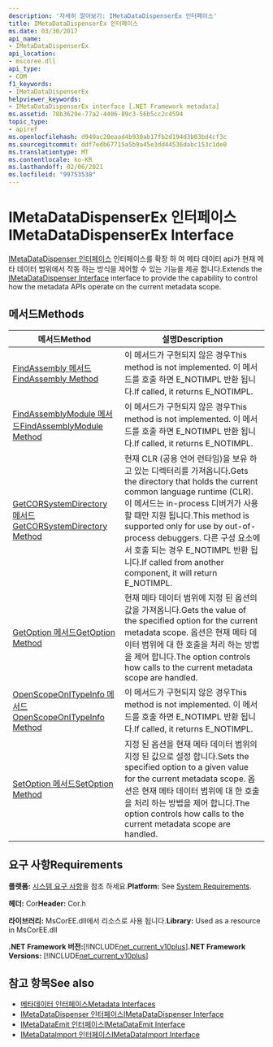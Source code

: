 ```yaml
---
description: '자세히 알아보기: IMetaDataDispenserEx 인터페이스'
title: IMetaDataDispenserEx 인터페이스
ms.date: 03/30/2017
api_name:
- IMetaDataDispenserEx
api_location:
- mscoree.dll
api_type:
- COM
f1_keywords:
- IMetaDataDispenserEx
helpviewer_keywords:
- IMetaDataDispenserEx interface [.NET Framework metadata]
ms.assetid: 78b3629e-77a2-4406-89c3-56b5cc2c4594
topic_type:
- apiref
ms.openlocfilehash: d940ac20eaad4b930ab17fb2d194d3b03bd4cf3c
ms.sourcegitcommit: ddf7edb67715a5b9a45e3dd44536dabc153c1de0
ms.translationtype: MT
ms.contentlocale: ko-KR
ms.lasthandoff: 02/06/2021
ms.locfileid: "99753538"
---
```

# <a name="imetadatadispenserex-interface"></a><span data-ttu-id="27e24-103">IMetaDataDispenserEx 인터페이스</span><span class="sxs-lookup"><span data-stu-id="27e24-103">IMetaDataDispenserEx Interface</span></span>

<span data-ttu-id="27e24-104">[IMetaDataDispenser 인터페이스](imetadatadispenser-interface.md) 인터페이스를 확장 하 여 메타 데이터 api가 현재 메타 데이터 범위에서 작동 하는 방식을 제어할 수 있는 기능을 제공 합니다.</span><span class="sxs-lookup"><span data-stu-id="27e24-104">Extends the [IMetaDataDispenser Interface](imetadatadispenser-interface.md) interface to provide the capability to control how the metadata APIs operate on the current metadata scope.</span></span>  
  
## <a name="methods"></a><span data-ttu-id="27e24-105">메서드</span><span class="sxs-lookup"><span data-stu-id="27e24-105">Methods</span></span>  
  
|<span data-ttu-id="27e24-106">메서드</span><span class="sxs-lookup"><span data-stu-id="27e24-106">Method</span></span>|<span data-ttu-id="27e24-107">설명</span><span class="sxs-lookup"><span data-stu-id="27e24-107">Description</span></span>|  
|------------|-----------------|  
|[<span data-ttu-id="27e24-108">FindAssembly 메서드</span><span class="sxs-lookup"><span data-stu-id="27e24-108">FindAssembly Method</span></span>](imetadatadispenserex-findassembly-method.md)|<span data-ttu-id="27e24-109">이 메서드가 구현되지 않은 경우</span><span class="sxs-lookup"><span data-stu-id="27e24-109">This method is not implemented.</span></span> <span data-ttu-id="27e24-110">이 메서드를 호출 하면 E_NOTIMPL 반환 됩니다.</span><span class="sxs-lookup"><span data-stu-id="27e24-110">If called, it returns E_NOTIMPL.</span></span>|  
|[<span data-ttu-id="27e24-111">FindAssemblyModule 메서드</span><span class="sxs-lookup"><span data-stu-id="27e24-111">FindAssemblyModule Method</span></span>](imetadatadispenserex-findassemblymodule-method.md)|<span data-ttu-id="27e24-112">이 메서드가 구현되지 않은 경우</span><span class="sxs-lookup"><span data-stu-id="27e24-112">This method is not implemented.</span></span> <span data-ttu-id="27e24-113">이 메서드를 호출 하면 E_NOTIMPL 반환 됩니다.</span><span class="sxs-lookup"><span data-stu-id="27e24-113">If called, it returns E_NOTIMPL.</span></span>|  
|[<span data-ttu-id="27e24-114">GetCORSystemDirectory 메서드</span><span class="sxs-lookup"><span data-stu-id="27e24-114">GetCORSystemDirectory Method</span></span>](imetadatadispenserex-getcorsystemdirectory-method.md)|<span data-ttu-id="27e24-115">현재 CLR (공용 언어 런타임)을 보유 하 고 있는 디렉터리를 가져옵니다.</span><span class="sxs-lookup"><span data-stu-id="27e24-115">Gets the directory that holds the current common language runtime (CLR).</span></span> <span data-ttu-id="27e24-116">이 메서드는 in-process 디버거가 사용할 때만 지원 됩니다.</span><span class="sxs-lookup"><span data-stu-id="27e24-116">This method is supported only for use by out-of-process debuggers.</span></span> <span data-ttu-id="27e24-117">다른 구성 요소에서 호출 되는 경우 E_NOTIMPL 반환 됩니다.</span><span class="sxs-lookup"><span data-stu-id="27e24-117">If called from another component, it will return E_NOTIMPL.</span></span>|  
|[<span data-ttu-id="27e24-118">GetOption 메서드</span><span class="sxs-lookup"><span data-stu-id="27e24-118">GetOption Method</span></span>](imetadatadispenserex-getoption-method.md)|<span data-ttu-id="27e24-119">현재 메타 데이터 범위에 지정 된 옵션의 값을 가져옵니다.</span><span class="sxs-lookup"><span data-stu-id="27e24-119">Gets the value of the specified option for the current metadata scope.</span></span> <span data-ttu-id="27e24-120">옵션은 현재 메타 데이터 범위에 대 한 호출을 처리 하는 방법을 제어 합니다.</span><span class="sxs-lookup"><span data-stu-id="27e24-120">The option controls how calls to the current metadata scope are handled.</span></span>|  
|[<span data-ttu-id="27e24-121">OpenScopeOnITypeInfo 메서드</span><span class="sxs-lookup"><span data-stu-id="27e24-121">OpenScopeOnITypeInfo Method</span></span>](imetadatadispenserex-openscopeonitypeinfo-method.md)|<span data-ttu-id="27e24-122">이 메서드가 구현되지 않은 경우</span><span class="sxs-lookup"><span data-stu-id="27e24-122">This method is not implemented.</span></span> <span data-ttu-id="27e24-123">이 메서드를 호출 하면 E_NOTIMPL 반환 됩니다.</span><span class="sxs-lookup"><span data-stu-id="27e24-123">If called, it returns E_NOTIMPL.</span></span>|  
|[<span data-ttu-id="27e24-124">SetOption 메서드</span><span class="sxs-lookup"><span data-stu-id="27e24-124">SetOption Method</span></span>](imetadatadispenserex-setoption-method.md)|<span data-ttu-id="27e24-125">지정 된 옵션을 현재 메타 데이터 범위의 지정 된 값으로 설정 합니다.</span><span class="sxs-lookup"><span data-stu-id="27e24-125">Sets the specified option to a given value for the current metadata scope.</span></span> <span data-ttu-id="27e24-126">옵션은 현재 메타 데이터 범위에 대 한 호출을 처리 하는 방법을 제어 합니다.</span><span class="sxs-lookup"><span data-stu-id="27e24-126">The option controls how calls to the current metadata scope are handled.</span></span>|  
  
## <a name="requirements"></a><span data-ttu-id="27e24-127">요구 사항</span><span class="sxs-lookup"><span data-stu-id="27e24-127">Requirements</span></span>  

 <span data-ttu-id="27e24-128">**플랫폼:** [시스템 요구 사항](../../get-started/system-requirements.md)을 참조 하세요.</span><span class="sxs-lookup"><span data-stu-id="27e24-128">**Platform:** See [System Requirements](../../get-started/system-requirements.md).</span></span>  
  
 <span data-ttu-id="27e24-129">**헤더:** Cor</span><span class="sxs-lookup"><span data-stu-id="27e24-129">**Header:** Cor.h</span></span>  
  
 <span data-ttu-id="27e24-130">**라이브러리:** MsCorEE.dll에서 리소스로 사용 됩니다.</span><span class="sxs-lookup"><span data-stu-id="27e24-130">**Library:** Used as a resource in MsCorEE.dll</span></span>  
  
 <span data-ttu-id="27e24-131">**.NET Framework 버전:**[!INCLUDE[net_current_v10plus](../../../../includes/net-current-v10plus-md.md)]</span><span class="sxs-lookup"><span data-stu-id="27e24-131">**.NET Framework Versions:** [!INCLUDE[net_current_v10plus](../../../../includes/net-current-v10plus-md.md)]</span></span>  
  
## <a name="see-also"></a><span data-ttu-id="27e24-132">참고 항목</span><span class="sxs-lookup"><span data-stu-id="27e24-132">See also</span></span>

- [<span data-ttu-id="27e24-133">메타데이터 인터페이스</span><span class="sxs-lookup"><span data-stu-id="27e24-133">Metadata Interfaces</span></span>](metadata-interfaces.md)
- [<span data-ttu-id="27e24-134">IMetaDataDispenser 인터페이스</span><span class="sxs-lookup"><span data-stu-id="27e24-134">IMetaDataDispenser Interface</span></span>](imetadatadispenser-interface.md)
- [<span data-ttu-id="27e24-135">IMetaDataEmit 인터페이스</span><span class="sxs-lookup"><span data-stu-id="27e24-135">IMetaDataEmit Interface</span></span>](imetadataemit-interface.md)
- [<span data-ttu-id="27e24-136">IMetaDataImport 인터페이스</span><span class="sxs-lookup"><span data-stu-id="27e24-136">IMetaDataImport Interface</span></span>](imetadataimport-interface.md)

